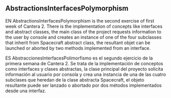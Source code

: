## AbstractionsInterfacesPolymorphism

EN AbstractionsInterfacesPolymorphism is the second exercise of first week of Cantera 2. There is the implementation of concepts like interfaces and abstract classes, the main class of the project requests information to the user by console and creates an instance of one of the four subclasses that inherit from Spacecraft abstract class, the resultant objet can be launched or aborted by two methods implemented from an interface.

ES AbstraccionesInterfacesPolimorfismo es el segundo ejercicio de la primera semana de Cantera 2. Se trata de la implementación de conceptos como interfaces y clases abstractas, la clase principal del proyecto solicita información al usuario por consola y crea una instancia de una de las cuatro subclases que heredan de la clase abstracta Spacecraft, el objeto resultante puede ser lanzado o abortado por dos métodos implementados desde una interfaz.


